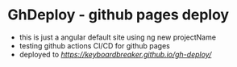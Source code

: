 # GhDeploy - github pages deploy

- this is just a angular default site using ng new projectName
- testing github actions CI/CD for github pages
- deployed to *https://keyboardbreaker.github.io/gh-deploy/*
